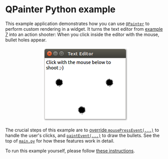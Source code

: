 # QPainter Python example

This example application demonstrates how you can use [`QPainter`](https://doc.qt.io/qt-5/qpainter.html) to perform custom rendering in a widget. It turns the text editor from [example 7](../07%20Qt%20Text%20Editor) into an action shooter: When you click inside the editor with the mouse, bullet holes appear.

<p align="center"><img src="qpainter-python-example.png" alt="QPainter Python Example"></p>

The crucial steps of this example are to [override `mousePressEvent(...)`](main.py#L13-L17) to handle the user's clicks, and [`paintEvent(...)`](main.py#L18-L22) to draw the bullets. See the top of [`main.py`](main.py) for how these features work in detail.

To run this example yourself, please follow [these instructions](https://github.com/1mh/pyqt-examples#running-the-examples).
